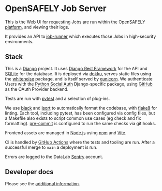 # OpenSAFELY Job Server

This is the Web UI for requesting Jobs are run within the [OpenSAFELY platform](https://opensafely.org), and viewing their logs.

It provides an API to [job-runner](https://github.com/opensafely-core/job-runner) which executes those Jobs in high-security environments.

## Stack

This is a [Django](https://www.djangoproject.com) project. It uses [Django Rest Framework](https://www.django-rest-framework.org) for the API and [SQLite](https://www.sqlite.org/index.html) for the database. It is deployed via [dokku](https://dokku.com), serves static files using the [whitenoise](http://whitenoise.evans.io) package, and is itself served by [gunicorn](https://gunicorn.org). We authenticate Users with the [Python Social Auth](https://python-social-auth.readthedocs.io) Django-specific package, using [GitHub](https://github.com/) as the OAuth Provider backend.

Tests are run with [pytest](https://docs.pytest.org) and a selection of plug-ins.

We use [black](https://black.readthedocs.io) and [isort](https://pycqa.github.io/isort/) to automatically format the codebase, with [flake8](https://flake8.pycqa.org) for linting. Each tool, including pytest, has been configured via config files, but a Makefile also exists to script common use cases (eg check and fix formatting). [pre-commit](https://pre-commit.com) is configured to run the same checks via git hooks.

Frontend assets are managed in [Node.js](https://nodejs.org/) using [npm](https://www.npmjs.com/) and [Vite](https://vitejs.dev/).

CI is handled by [GitHub Actions](https://github.com/features/actions) where the tests and tooling are run. After a successful merge to `main` a deployment is run.

Errors are logged to the DataLab [Sentry](https://sentry.io) account.

## Developer docs

Please see the [additional information](DEVELOPERS.md).
